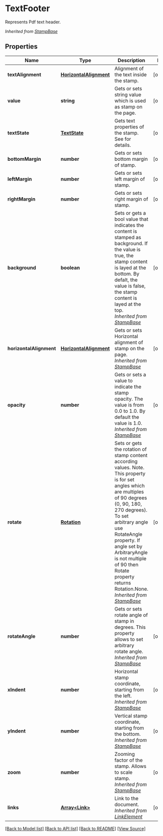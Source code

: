 ﻿# TextFooter
Represents Pdf text header.

*Inherited from [StampBase](StampBase.md)*
## Properties
Name | Type | Description | Notes
------------ | ------------- | ------------- | -------------
**textAlignment** | [**HorizontalAlignment**](HorizontalAlignment.md) | Alignment of the text inside the stamp. | [optional]
**value** | **string** | Gets or sets string value which is used as stamp on the page. | [optional]
**textState** | [**TextState**](TextState.md) | Gets text properties of the stamp. See for details. | [optional]
**bottomMargin** | **number** | Gets or sets bottom margin of stamp. | [optional]
**leftMargin** | **number** | Gets or sets left margin of stamp. | [optional]
**rightMargin** | **number** | Gets or sets right margin of stamp. | [optional]
**background** | **boolean** | Sets or gets a bool value that indicates the content is stamped as background. If the value is true, the stamp content is layed at the bottom. By defalt, the value is false, the stamp content is layed at the top.<br />*Inherited from [StampBase](StampBase.md)* | [optional]
**horizontalAlignment** | [**HorizontalAlignment**](HorizontalAlignment.md) | Gets or sets Horizontal alignment of stamp on the page. <br />*Inherited from [StampBase](StampBase.md)* | [optional]
**opacity** | **number** | Gets or sets a value to indicate the stamp opacity. The value is from 0.0 to 1.0. By default the value is 1.0.<br />*Inherited from [StampBase](StampBase.md)* | [optional]
**rotate** | [**Rotation**](Rotation.md) | Sets or gets the rotation of stamp content according values. Note. This property is for set angles which are multiples of 90 degrees (0, 90, 180, 270 degrees). To set arbitrary angle use RotateAngle property. If angle set by ArbitraryAngle is not multiple of 90 then Rotate property returns Rotation.None.<br />*Inherited from [StampBase](StampBase.md)* | [optional]
**rotateAngle** | **number** | Gets or sets rotate angle of stamp in degrees. This property allows to set arbitrary rotate angle. <br />*Inherited from [StampBase](StampBase.md)* | [optional]
**xIndent** | **number** | Horizontal stamp coordinate, starting from the left.<br />*Inherited from [StampBase](StampBase.md)* | [optional]
**yIndent** | **number** | Vertical stamp coordinate, starting from the bottom.<br />*Inherited from [StampBase](StampBase.md)* | [optional]
**zoom** | **number** | Zooming factor of the stamp. Allows to scale stamp.<br />*Inherited from [StampBase](StampBase.md)* | [optional]
**links** | [**Array&lt;Link&gt;**](Link.md) | Link to the document.<br />*Inherited from [LinkElement](LinkElement.md)* | [optional]

[[Back to Model list]](../README.md#documentation-for-models) [[Back to API list]](../README.md#documentation-for-api-endpoints) [[Back to README]](../README.md) [[View Source]](../src/models/textFooter.ts)

